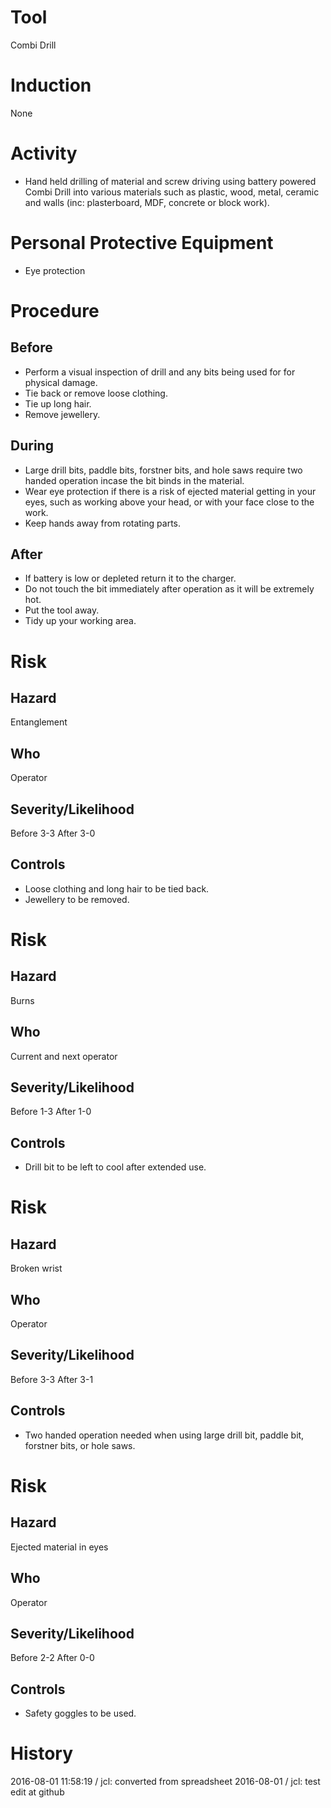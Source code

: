 # Tool
Combi Drill
# Induction
None
# Activity

* Hand held drilling of material and screw driving using battery powered Combi Drill into various materials such as plastic, wood, metal, ceramic and walls (inc: plasterboard, MDF, concrete or block work).

# Personal Protective Equipment

* Eye protection

# Procedure
## Before

* Perform a visual inspection of drill and any bits being used for for physical damage.
* Tie back or remove loose clothing.
* Tie up long hair.
* Remove jewellery.

## During

* Large drill bits, paddle bits, forstner bits, and hole saws require two handed operation incase the bit binds in the material.
* Wear eye protection if there is a risk of ejected material getting in your eyes, such as working above your head, or with your face close to the work.
* Keep hands away from rotating parts.

## After

* If battery is low or depleted return it to the charger.
* Do not touch the bit immediately after operation as it will be extremely hot.
* Put the tool away.
* Tidy up your working area.

# Risk
## Hazard
Entanglement
## Who
Operator
## Severity/Likelihood
Before 3-3 After 3-0
## Controls

* Loose clothing and long hair to be tied back.
* Jewellery to be removed.

# Risk
## Hazard
Burns
## Who
Current and next operator
## Severity/Likelihood
Before 1-3 After 1-0
## Controls

* Drill bit to be left to cool after extended use.

# Risk
## Hazard
Broken wrist
## Who
Operator
## Severity/Likelihood
Before 3-3 After 3-1
## Controls

* Two handed operation needed when using large drill bit, paddle bit, forstner bits, or hole saws.

# Risk
## Hazard
Ejected material in eyes
## Who
Operator
## Severity/Likelihood
Before 2-2 After 0-0
## Controls

* Safety goggles to be used.

# History
2016-08-01 11:58:19 / jcl: converted from spreadsheet
2016-08-01 / jcl: test edit at github

